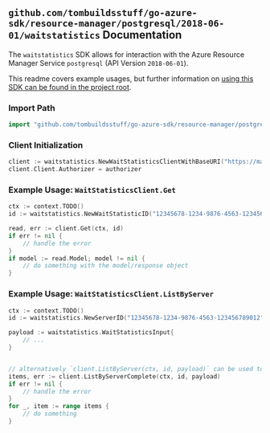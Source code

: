 
## `github.com/tombuildsstuff/go-azure-sdk/resource-manager/postgresql/2018-06-01/waitstatistics` Documentation

The `waitstatistics` SDK allows for interaction with the Azure Resource Manager Service `postgresql` (API Version `2018-06-01`).

This readme covers example usages, but further information on [using this SDK can be found in the project root](https://github.com/tombuildsstuff/go-azure-sdk/tree/main/docs).

### Import Path

```go
import "github.com/tombuildsstuff/go-azure-sdk/resource-manager/postgresql/2018-06-01/waitstatistics"
```


### Client Initialization

```go
client := waitstatistics.NewWaitStatisticsClientWithBaseURI("https://management.azure.com")
client.Client.Authorizer = authorizer
```


### Example Usage: `WaitStatisticsClient.Get`

```go
ctx := context.TODO()
id := waitstatistics.NewWaitStatisticID("12345678-1234-9876-4563-123456789012", "example-resource-group", "serverValue", "waitStatisticsIdValue")

read, err := client.Get(ctx, id)
if err != nil {
	// handle the error
}
if model := read.Model; model != nil {
	// do something with the model/response object
}
```


### Example Usage: `WaitStatisticsClient.ListByServer`

```go
ctx := context.TODO()
id := waitstatistics.NewServerID("12345678-1234-9876-4563-123456789012", "example-resource-group", "serverValue")

payload := waitstatistics.WaitStatisticsInput{
	// ...
}


// alternatively `client.ListByServer(ctx, id, payload)` can be used to do batched pagination
items, err := client.ListByServerComplete(ctx, id, payload)
if err != nil {
	// handle the error
}
for _, item := range items {
	// do something
}
```
